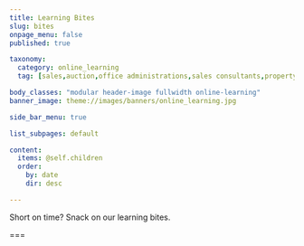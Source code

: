 ```yaml
---
title: Learning Bites
slug: bites
onpage_menu: false
published: true

taxonomy:
  category: online_learning
  tag: [sales,auction,office administrations,sales consultants,property managers,property managers,business owners,managers]

body_classes: "modular header-image fullwidth online-learning"
banner_image: theme://images/banners/online_learning.jpg

side_bar_menu: true

list_subpages: default

content:
  items: @self.children
  order:
    by: date
    dir: desc

---
```


Short on time? Snack on our learning bites. 

===
